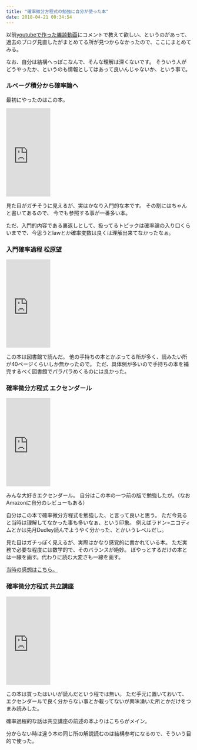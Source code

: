 ```yaml
---
title: "確率微分方程式の勉強に自分が使った本"
date: 2018-04-21 00:34:54
---
```


以前[youtubeで作った雑談動画](https://karino2.livejournal.com/236822.html)にコメントで教えて欲しい、というのがあって、過去のブログ見直したがまとめてる所が見つからなかったので、ここにまとめてみる。

なお、自分は結構へっぽこなんで、そんな理解は深くないです。
そういう人がどうやったか、というのも情報としてはあって良いんじゃないか、という事で。

### ルベーグ積分から確率論へ

最初にやったのはこの本。

<iframe style="width:120px;height:240px;" marginwidth="0" marginheight="0" scrolling="no" frameborder="0" src="https://rcm-fe.amazon-adsystem.com/e/cm?ref=qf_sp_asin_til&t=karino203-22&m=amazon&o=9&p=8&l=as1&IS1=1&detail=1&asins=4320015622&bc1=ffffff&lt1=_top&fc1=333333&lc1=0066c0&bg1=ffffff&f=ifr"> </iframe>

見た目がガチそうに見えるが、実はかなり入門的な本です。
その割にはちゃんと書いてあるので、
今でも参照する事が一番多い本。

ただ、入門的内容である裏返しとして、扱ってるトピックは確率論の入り口くらいまでで、今思うとlawとか確率変数は良くは理解出来てなかったなぁ。

### 入門確率過程 松原望

<iframe style="width:120px;height:240px;" marginwidth="0" marginheight="0" scrolling="no" frameborder="0" src="https://rcm-fe.amazon-adsystem.com/e/cm?ref=qf_sp_asin_til&t=karino203-22&m=amazon&o=9&p=8&l=as1&IS1=1&detail=1&asins=4489006594&bc1=ffffff&lt1=_top&fc1=333333&lc1=0066c0&bg1=ffffff&f=ifr"> </iframe>

この本は図書館で読んだ。
他の手持ちの本とかぶってる所が多く、読みたい所が40ページくらいしか無かったので。
ただ、具体例が多いので手持ちの本を補完するべく図書館でパラパラめくるのには良かった。

### 確率微分方程式 エクセンダール

<iframe style="width:120px;height:240px;" marginwidth="0" marginheight="0" scrolling="no" frameborder="0" src="https://rcm-fe.amazon-adsystem.com/e/cm?ref=qf_sp_asin_til&t=karino203-22&m=amazon&o=9&p=8&l=as1&IS1=1&detail=1&asins=4621061763&bc1=ffffff&lt1=_top&fc1=333333&lc1=0066c0&bg1=ffffff&f=ifr"> </iframe>

みんな大好きエクセンダール。
自分はこの本の一つ前の版で勉強したが。（なおAmazonに自分のレビューもある）

自分はこの本で確率微分方程式を勉強した、と言って良いと思う。
ただ今見ると当時は理解してなかった事も多いなぁ、という印象。
例えばラドン=ニコディムとかは先月Dudley読んでようやく分かった、とかいうレベルだし。

見た目はガチっぽく見えるが、実際はかなり感覚的に書かれている本。
ただ実務で必要な程度には数学的で、そのバランスが絶妙。
ぼやっとするだけの本とは一線を画す。代わりに読む大変さも一線を画す。

[当時の感想はこちら。](https://karino2.livejournal.com/234921.html)

### 確率微分方程式 共立講座

<iframe style="width:120px;height:240px;" marginwidth="0" marginheight="0" scrolling="no" frameborder="0" src="https://rcm-fe.amazon-adsystem.com/e/cm?ref=qf_sp_asin_til&t=karino203-22&m=amazon&o=9&p=8&l=as1&IS1=1&detail=1&asins=4320015797&bc1=ffffff&lt1=_top&fc1=333333&lc1=0066c0&bg1=ffffff&f=ifr"> </iframe>

この本は買ったはいいが読んだという程では無い。
ただ手元に置いておいて、エクセンダールで良く分からない事とか載ってないが興味湧いた所とかだけをつまみ読みした。

確率過程的な話は共立講座の前述の本よりはこちらがメイン。

分からない時は違う本の同じ所の解説読むのは結構参考になるので、そういう目的で使った。

